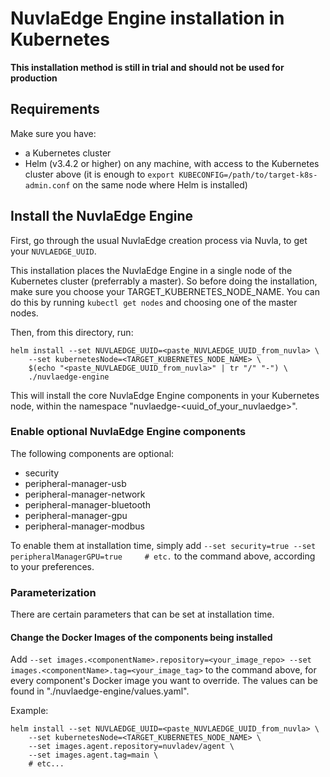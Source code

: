# NuvlaEdge Engine installation in Kubernetes

**This installation method is still in trial and should not be used for production**

## Requirements

Make sure you have:
 - a Kubernetes cluster
 - Helm (v3.4.2 or higher) on any machine, with access to the Kubernetes cluster above (it is enough to `export KUBECONFIG=/path/to/target-k8s-admin.conf` on the same node where Helm is installed)

## Install the NuvlaEdge Engine

First, go through the usual NuvlaEdge creation process via Nuvla, to get your `NUVLAEDGE_UUID`.

This installation places the NuvlaEdge Engine in a single node of the Kubernetes cluster (preferrably a master). So before doing the installation, make sure you choose your TARGET_KUBERNETES_NODE_NAME. You can do this by running `kubectl get nodes` and choosing one of the master nodes.

Then, from this directory, run:

```
helm install --set NUVLAEDGE_UUID=<paste_NUVLAEDGE_UUID_from_nuvla> \
    --set kubernetesNode=<TARGET_KUBERNETES_NODE_NAME> \
    $(echo "<paste_NUVLAEDGE_UUID_from_nuvla>" | tr "/" "-") \
    ./nuvlaedge-engine
```

This will install the core NuvlaEdge Engine components in your Kubernetes node, within the namespace "nuvlaedge-<uuid_of_your_nuvlaedge>".

### Enable optional NuvlaEdge Engine components

The following components are optional:
 - security
 - peripheral-manager-usb
 - peripheral-manager-network
 - peripheral-manager-bluetooth
 - peripheral-manager-gpu
 - peripheral-manager-modbus

To enable them at installation time, simply add `--set security=true --set peripheralManagerGPU=true     # etc.` to the command above, according to your preferences.

### Parameterization

There are certain parameters that can be set at installation time.

#### Change the Docker Images of the components being installed

Add `--set images.<componentName>.repository=<your_image_repo> --set images.<componentName>.tag=<your_image_tag>` to the command above, for every component's Docker image you want to override. The <componentName> values can be found in "./nuvlaedge-engine/values.yaml".

Example:

```
helm install --set NUVLAEDGE_UUID=<paste_NUVLAEDGE_UUID_from_nuvla> \
    --set kubernetesNode=<TARGET_KUBERNETES_NODE_NAME> \
    --set images.agent.repository=nuvladev/agent \
    --set images.agent.tag=main \
    # etc...
```
